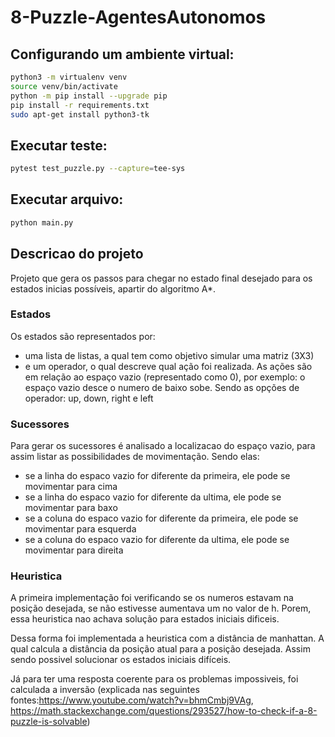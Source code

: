 # 8-Puzzle-AgentesAutonomos



## Configurando um ambiente virtual:

````bash
python3 -m virtualenv venv
source venv/bin/activate
python -m pip install --upgrade pip
pip install -r requirements.txt
sudo apt-get install python3-tk
````

## Executar teste:

````bash
pytest test_puzzle.py --capture=tee-sys
````

## Executar arquivo:

````bash
python main.py 
````

## Descricao do projeto
Projeto que gera os passos para chegar no estado final desejado para os estados inicias possíveis, apartir do algoritmo A*.

### Estados
Os estados são representados por:
  * uma lista de listas, a qual tem como objetivo simular uma matriz (3X3)
  * e um operador, o qual descreve qual ação foi realizada. As ações são em relação ao espaço vazio (representado como 0), por exemplo: o espaço vazio desce o numero de baixo sobe. Sendo as opções de operador: up, down, right e left

### Sucessores
Para gerar os sucessores é analisado a localizacao do espaço vazio, para assim listar as possibilidades de movimentação. Sendo elas:
  * se a linha do espaco vazio for diferente da primeira, ele pode se movimentar para cima
  * se a linha do espaco vazio for diferente da ultima, ele pode se movimentar para baxo
  * se a coluna do espaco vazio for diferente da primeira, ele pode se movimentar para esquerda
  * se a coluna do espaco vazio for diferente da ultima, ele pode se movimentar para direita
 
 ### Heuristica
 A primeira implementação foi verificando se os numeros estavam na posição desejada, se não estivesse aumentava um no valor de h. Porem, essa heuristica nao achava solução para estados iniciais dificeis.
 
 Dessa forma foi implementada a heuristica com a distância de manhattan. A qual calcula a distância da posição atual para a posição desejada. Assim sendo possivel solucionar os estados iniciais difíceis.
 
  Já para ter uma resposta coerente para os problemas impossiveis, foi calculada a inversão (explicada nas seguintes fontes:https://www.youtube.com/watch?v=bhmCmbj9VAg, https://math.stackexchange.com/questions/293527/how-to-check-if-a-8-puzzle-is-solvable)
